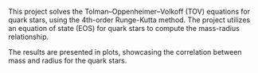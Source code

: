 This project solves the Tolman–Oppenheimer–Volkoff (TOV) equations for quark stars, using the 4th-order Runge-Kutta method. 
The project utilizes an equation of state (EOS) for quark stars to compute the mass-radius relationship.

The results are presented in plots, showcasing the correlation between mass and radius for the quark stars.

